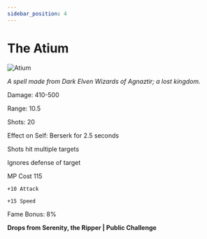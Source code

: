 ```yaml
---
sidebar_position: 4
---
```


# The Atium

![Atium](https://vwiki.valorserver.com/api/item/picture/the%20atium)

<i>A spell made from Dark Elven Wizards of Agnaztir; a lost kingdom.</i>

Damage: 410-500

Range: 10.5

Shots: 20

Effect on Self: Berserk for 2.5 seconds

Shots hit multiple targets

Ignores defense of target

MP Cost 115

    +10 Attack
    
    +15 Speed

Fame Bonus: 8%

**Drops from Serenity, the Ripper | Public Challenge**
